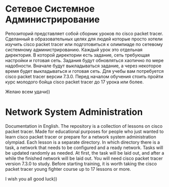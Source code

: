 # Сетевое Системное Администрирование
Репозиторий представляет собой сборник уроков по cisco packet tracer. 
Сделанный в образовательных целях для людей которые просто хотели изучить cisco packet tracer или подготовиться к олимпиаде по сетевому системному администрированию.
Каждый урок это отдельная директория. В которой директории есть задание, сеть требующая настройки и готовая сеть. 
Задания будут обновляться хаотично по мере надобности. Вначале будут выкладываться задание, а через некоторое время будет выкладываться и готовая сеть. 
Для учебы вам потребуется cisco packet tracer версии 7.3.0. 
Перед началом обучения стоить пройти курс молодого бойца cisco packet tracer до 17 урока или более.  

Желаю всем удачи))

# Network System Administration
Documentation in English.
The repository is a collection of lessons on cisco packet tracer.
Made for educational purposes for people who just wanted to learn cisco packet tracer or prepare for a network system administration olympiad.
Each lesson is a separate directory. In which directory there is a task, a network that needs to be configured and a ready network.
Tasks will be updated randomly as needed. At first, the task will be laid out, and after a while the finished network will be laid out.
You will need cisco packet tracer version 7.3.0 to study.
Before starting training, it is worth taking the cisco packet tracer young fighter course up to 17 lessons or more.

I wish you all good luck))
